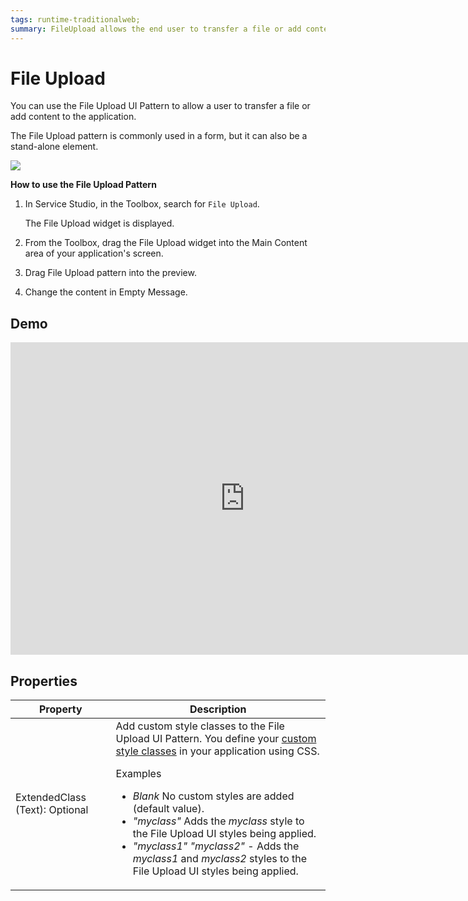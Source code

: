 ```yaml
---
tags: runtime-traditionalweb; 
summary: FileUpload allows the end user to transfer a file or add content to the application.
---
```


# File Upload

You can use the File Upload UI Pattern to allow a user to transfer a file or add content to the application.

The File Upload pattern is commonly used in a form, but it can also be a stand-alone element.

![](<images/fileupload-image-1.png>)

**How to use the File Upload Pattern**


1. In Service Studio, in the Toolbox, search for `File Upload`.

    The File Upload widget is displayed.


 
1. From the Toolbox, drag the File Upload widget into the Main Content area of your application's screen.


1. Drag File Upload pattern into the preview.

1. Change the content in Empty Message.



## Demo

<iframe width="750" height="500" src="https://www.youtube.com/embed/l0YPl_3ya9s" frameborder="0" allow="accelerometer; autoplay; encrypted-media; gyroscope; picture-in-picture" allowfullscreen="allowfullscreen"></iframe>

## Properties

| **Property** | **Description** |  
|---|---|
| ExtendedClass (Text): Optional  |  Add custom style classes to the File Upload UI Pattern. You define your [custom style classes](../../../../../../develop/ui/look-feel/css.md) in your application using CSS. <p>Examples <ul><li>_Blank_ No custom styles are added (default value).</li><li>_"myclass"_ Adds the _myclass_ style to the File Upload UI styles being applied.</li><li>_"myclass1" "myclass2"_ - Adds the _myclass1_ and _myclass2_ styles to the File Upload UI styles being applied.  |




